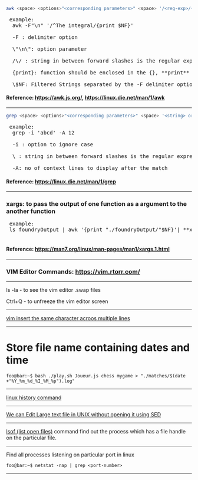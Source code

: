 
```bash
awk <space> <options>"<corresponding parameters>" <space> '/<reg-exp>/{<function-name> "$<param(n-1)>"}'
```
  
<pre> example: 
  awk -F"\n" '/^The integral/{print $NF}'
  
  -F : delimiter option
  
  \"\n\": option parameter
  
  /\<string\>/ : string in between forward slashes is the regular expressions
  
  {print}: function should be enclosed in the {}, **print** is the function name

  \$NF: Filtered Strings separated by the -F delimiter option
</pre>
 #### Reference: https://awk.js.org/, https://linux.die.net/man/1/awk

---  

```bash
grep <space> <options>"<corresponding parameters>" <space> '<string> or <reg-exp>'
```
<pre> example: 
  grep -i 'abcd' -A 12
  
  -i : option to ignore case
  
  \<string\> : string in between forward slashes is the regular expressions

  -A: no of context lines to display after the match
</pre>
 #### Reference: https://linux.die.net/man/1/grep

---

 ### xargs: to pass the output of one function as a argument to the another function
 <pre> example: 
 ls foundryOutput | awk '{print "./foundryOutput/"$NF}'| **xargs** cat|awk -F"\n" '/^The integral/{print $NF}'
 </pre>
 #### Reference: https://man7.org/linux/man-pages/man1/xargs.1.html

---
### VIM Editor Commands: https://vim.rtorr.com/
---

ls -la - to see the vim editor .swap files

Ctrl+Q - to unfreeze the vim editor screen

---

[vim insert the same character acroos multiple lines](https://stackoverflow.com/questions/9549729/vim-insert-the-same-characters-across-multiple-lines)

---

# Store file name containing dates and time
 ```console 
 foo@bar:~$ bash ./play.sh Joueur.js chess mygame > "./matches/$(date +"%Y_%m_%d_%I_%M_%p").log"
 ```

---

[linux history command](https://opensource.com/article/18/6/history-command#:~:text=Removing%20history&text=If%20you%20want%20to%20delete,in%20their%20home%20directory%20as%20)

---

[We can Edit Large text file in UNIX without opening it using SED](https://www.gnu.org/software/sed/manual/sed.html)

---

[lsof (list open files)](https://man7.org/linux/man-pages/man8/lsof.8.html) command find out the process which has a file handle on the particular file.

---

Find all processes listening on particular port in linux
 ```console
 foo@bar:~$ netstat -nap | grep <port-number>
 ```
---



